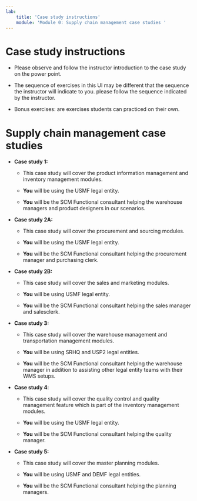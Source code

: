 ```yaml
---
lab:
    title: 'Case study instructions'
    module: 'Module 0: Supply chain management case studies '
---
```

Case study instructions
=======================

-   Please observe and follow the instructor introduction to the case study on
    the power point.

-   The sequence of exercises in this UI may be different that the sequence the
    instructor will indicate to you. please follow the sequence indicated by the
    instructor.

-   Bonus exercises: are exercises students can practiced on their own.

Supply chain management case studies
====================================

-   **Case study 1:**  

    -   This case study will cover the product information management and
        inventory management modules.

    -   **You** will be using the USMF legal entity.

    -   **You** will be the SCM Functional consultant helping the warehouse
        managers and product designers in our scenarios.

-   **Case study 2A:** 

    -   This case study will cover the procurement and sourcing modules.

    -   **You** will be using the USMF legal entity.

    -   **You** will be the SCM Functional consultant helping the procurement
        manager and purchasing clerk.

-   **Case study 2B:**

    -   This case study will cover the sales and marketing modules.

    -   **You** will be using USMF legal entity.

    -   **You** will be the SCM Functional consultant helping the sales manager
        and salesclerk.

-   **Case study 3:**

    -   This case study will cover the warehouse management and transportation
        management modules.

    -   **You** will be using SRHQ and USP2 legal entities.

    -   **You** will be the SCM Functional consultant helping the warehouse
        manager in addition to assisting other legal entity teams with their WMS
        setups.

-   **Case study 4**: 

    -   This case study will cover the quality control and quality management
        feature which is part of the inventory management modules.

    -   **You** will be using the USMF legal entity.

    -   **You** will be the SCM Functional consultant helping the quality
        manager.

-   **Case study 5:**

    -   This case study will cover the master planning modules.

    -   **You** will be using USMF and DEMF legal entities.

    -   **You** will be the SCM Functional consultant helping the planning
        managers.
